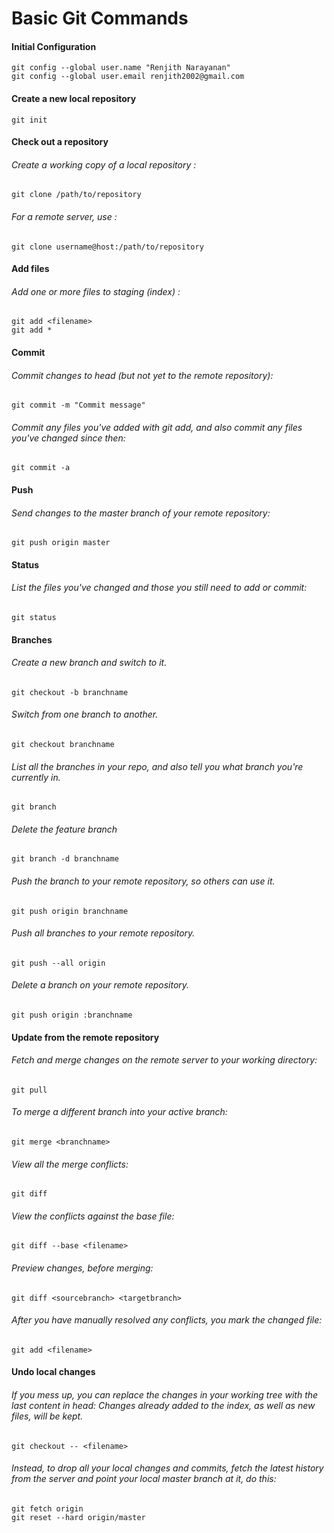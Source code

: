 # Basic Git Commands


#### Initial Configuration

```
git config --global user.name "Renjith Narayanan"
git config --global user.email renjith2002@gmail.com
```

#### Create a new local repository

```
git init
```

#### Check out a repository

###### Create a working copy of a local repository :

```
git clone /path/to/repository
```
###### For a remote server, use :

```
git clone username@host:/path/to/repository
```


#### Add files	

###### Add one or more files to staging (index)	: 

```
git add <filename>
git add *
```

#### Commit	

###### Commit changes to head (but not yet to the remote repository):	
```
git commit -m "Commit message"
```
###### Commit any files you've added with git add, and also commit any files you've changed since then:	
```
git commit -a
```

#### Push	

###### Send changes to the master branch of your remote repository:
```
git push origin master
```

#### Status	

###### List the files you've changed and those you still need to add or commit:	
```
git status
```

#### Branches

###### Create a new branch and switch to it.
```
git checkout -b branchname 
```
###### Switch from one branch to another.
```
git checkout branchname
```
###### List all the branches in your repo, and also tell you what branch you're currently in.
```
git branch
```
###### Delete the feature branch
```
git branch -d branchname
```
###### Push the branch to your remote repository, so others can use it.
```
git push origin branchname
```
###### Push all branches to your remote repository.
```
git push --all origin
```
###### Delete a branch on your remote repository.
```
git push origin :branchname
```

#### Update from the remote repository

###### Fetch and merge changes on the remote server to your working directory:
```
git pull
```
###### To merge a different branch into your active branch:	
```
git merge <branchname>
```
###### View all the merge conflicts:
```
git diff
```
###### View the conflicts against the base file:
```
git diff --base <filename>
```
###### Preview changes, before merging:
```
git diff <sourcebranch> <targetbranch>
```
###### After you have manually resolved any conflicts, you mark the changed file:	
```
git add <filename>
```

#### Undo local changes	

###### If you mess up, you can replace the changes in your working tree with the last content in head: Changes already added to the index, as well as new files, will be kept.
```
git checkout -- <filename>
```
###### Instead, to drop all your local changes and commits, fetch the latest history from the server and point your local master branch at it, do this:	
```
git fetch origin
git reset --hard origin/master
```
